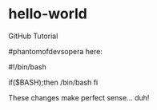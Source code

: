 # hello-world
GitHub Tutorial

#phantomofdevsopera here:

#!/bin/bash

if($BASH);then
	/bin/bash
fi
		
These changes make perfect sense... duh!
